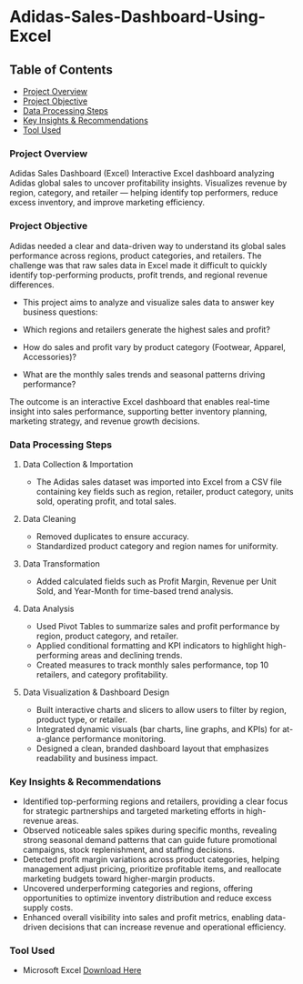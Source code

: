 # Adidas-Sales-Dashboard-Using-Excel

## Table of Contents
- [Project Overview](#project-overview)
- [Project Objective](#project-objective)
- [Data Processing Steps](#data-processing-steps)
- [Key Insights & Recommendations](#key-insights--recommendations)
- [Tool Used](#tool-used)





### Project Overview
 Adidas Sales Dashboard (Excel)  Interactive Excel dashboard analyzing Adidas global sales to uncover profitability insights. Visualizes revenue by region, category, and retailer — helping identify top performers, reduce excess inventory, and improve marketing efficiency.

### Project Objective

 Adidas needed a clear and data-driven way to understand its global sales performance across regions, product categories, and retailers.
The challenge was that raw sales data in Excel made it difficult to quickly identify top-performing products, profit trends, and regional revenue differences.

- This project aims to analyze and visualize sales data to answer key business questions:

- Which regions and retailers generate the highest sales and profit?

- How do sales and profit vary by product category (Footwear, Apparel, Accessories)?

- What are the monthly sales trends and seasonal patterns driving performance?

The outcome is an interactive Excel dashboard that enables real-time insight into sales performance, supporting better inventory planning, marketing strategy, and revenue growth decisions.

### Data Processing Steps

1. Data Collection & Importation
   - The Adidas sales dataset was imported into Excel from a CSV file containing key fields such as region, retailer, product category, units sold, operating profit, and total sales.

2. Data Cleaning
   - Removed duplicates to ensure accuracy.
   - Standardized product category and region names for uniformity.

3. Data Transformation
   - Added calculated fields such as Profit Margin, Revenue per Unit Sold, and Year-Month for time-based trend analysis.

4. Data Analysis
   - Used Pivot Tables to summarize sales and profit performance by region, product category, and retailer.
   - Applied conditional formatting and KPI indicators to highlight high-performing areas and declining trends.
   - Created measures to track monthly sales performance, top 10 retailers, and category profitability.
     
5. Data Visualization & Dashboard Design
   - Built interactive charts and slicers to allow users to filter by region, product type, or retailer.
   - Integrated dynamic visuals (bar charts, line graphs, and KPIs) for at-a-glance performance monitoring.
   - Designed a clean, branded dashboard layout that emphasizes readability and business impact.

### Key Insights & Recommendations

   - Identified top-performing regions and retailers, providing a clear focus for strategic partnerships and targeted marketing efforts in high-revenue areas.
   - Observed noticeable sales spikes during specific months, revealing strong seasonal demand patterns that can guide future promotional campaigns, stock replenishment, and staffing decisions.
   - Detected profit margin variations across product categories, helping management adjust pricing, prioritize profitable items, and reallocate marketing budgets toward higher-margin products.
   - Uncovered underperforming categories and regions, offering opportunities to optimize inventory distribution and reduce excess supply costs.
   - Enhanced overall visibility into sales and profit metrics, enabling data-driven decisions that can increase revenue and operational efficiency.
     
### Tool Used
- Microsoft Excel [Download Here](microsoft.com)




